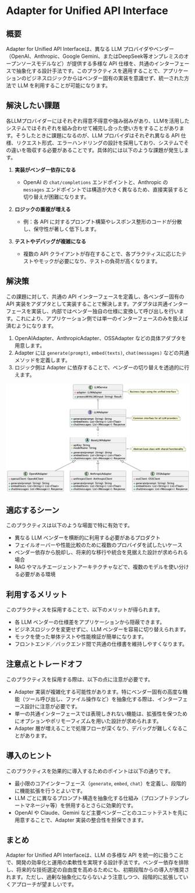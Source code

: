 # Adapter for Unified API Interface

## 概要  

Adapter for Unified API Interfaceは、異なる LLM プロバイダやベンダー（OpenAI、Anthropic、Google Gemini、またはDeepSeek等オンプレミスのオープンソースモデルなど）が提供する多様な API 仕様を、共通のインターフェースで抽象化する設計手法です。このプラクティスを適用することで、アプリケーションのビジネスロジックからはベンダー固有の実装を意識せず、統一された方法で LLM を利用することが可能になります。

## 解決したい課題  

各LLMプロバイダーにはそれぞれ得意不得意や強み弱みがあり、LLMを活用したシステムではそれぞれを組み合わせて補完し合った使い方をすることがあります。そうしたときに課題になるのが、LLM プロバイダはそれぞれ異なる API 仕様、リクエスト形式、エラーハンドリングの設計を採用しており、システムでその違いを吸収する必要があることです。具体的には以下のような課題が発生します。

1. **実装がベンダー依存になる**  
    - OpenAI の `chat/completions` エンドポイントと、Anthropic の `messages` エンドポイントでは構造が大きく異なるため、直接実装すると切り替えが困難になります。

2. **ロジックの重複が増える**  
    - 例：各 API に対するプロンプト構築やレスポンス整形のコードが分散し、保守性が著しく低下します。

3. **テストやデバッグが複雑になる**  
    - 複数の API クライアントが存在することで、各プラクティスに応じたテストやモックが必要になり、テストの負荷が高くなります。

## 解決策  

この課題に対して、共通の API インターフェースを定義し、各ベンダー固有の API 実装をアダプタとして実装することで解決します。アダプタは共通インターフェースを実装し、内部ではベンダー独自の仕様に変換して呼び出しを行います。これにより、アプリケーション側では単一のインターフェースのみを扱えば済むようになります。

1. OpenAIAdapter、AnthropicAdapter、OSSAdapter などの具体アダプタを用意します。
2. Adapter には `generate(prompt)`, `embed(texts)`, `chat(messages)` などの共通メソッドを定義します。
3. ロジック側は Adapter に依存することで、ベンダーの切り替えを透過的に行えます。

![img](./uml/images/adapter_for_unified_api_interface_pattern.png)

## 適応するシーン  

このプラクティスは以下のような場面で特に有効です。

- 異なる LLM ベンダーを横断的に利用する必要があるプロダクト  
- フェイルオーバーや性能比較のために複数のプロバイダを試したいケース  
- ベンダー依存から脱却し、将来的な移行や統合を見据えた設計が求められる場合  
- RAG やマルチエージェントアーキテクチャなどで、複数のモデルを使い分ける必要がある環境

## 利用するメリット  

このプラクティスを採用することで、以下のメリットが得られます。

- 各 LLM ベンダーの仕様差をアプリケーションから隠蔽できます。  
- ビジネスロジックを変更せずに、LLM ベンダーを容易に切り替えられます。  
- モックを使った単体テストや性能検証が簡単になります。  
- フロントエンド／バックエンド間で共通の仕様書を維持しやすくなります。  

## 注意点とトレードオフ  

このプラクティスを採用する際は、以下の点に注意が必要です。

- Adapter 実装が複雑化する可能性があります。特にベンダー固有の高度な機能（ツール呼び出し、ファイル操作など）を抽象化する際は、インターフェース設計に注意が必要です。  
- 単一の共通インターフェースでは表現しきれない機能は、拡張性を保つためにオプションやポリモーフィズムを用いた設計が求められます。  
- Adapter 層が増えることで処理フローが深くなり、デバッグが難しくなることがあります。  

## 導入のヒント  

このプラクティスを効果的に導入するためのポイントは以下の通りです。

- 最小限のコアインターフェース（`generate`, `embed`, `chat`）を定義し、段階的に機能拡張を行うとよいです。  
- LLM ごとに異なるプロンプト構造を抽象化する仕組み（プロンプトテンプレートマネージャ等）を併用するとさらに効果的です。  
- OpenAI や Claude、Gemini など主要ベンダーごとのユニットテストを先に用意することで、Adapter 実装の整合性を担保できます。  

## まとめ  

Adapter for Unified API Interfaceは、LLM の多様な API を統一的に扱うことで、開発の効率化と運用の柔軟性を実現する設計手法です。ベンダー依存を排除し、将来的な技術選定の自由度を高めるためにも、初期段階からの導入が推奨されます。ただし、過剰な抽象化にならないよう注意しつつ、段階的に拡張していくアプローチが望ましいです。

